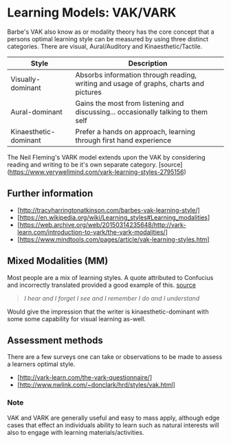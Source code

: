 # Learning Models: VAK/VARK
Barbe's VAK also know as or modality theory has the core concept that a persons optimal learning style can be measured by using three distinct categories. There are visual, Aural/Auditory and Kinaesthetic/Tactile.

| Style | Description |
| --- | --- |
| Visually-dominant | Absorbs information through reading, writing and usage of graphs, charts and pictures |
| Aural-dominant | Gains the most from listening and discussing... occasionally talking to them self |
| Kinaesthetic-dominant | Prefer a hands on approach, learning through first hand experience |

The Neil Fleming's VARK model extends upon the VAK by considering reading and writing to be it's own separate category. [source] (https://www.verywellmind.com/vark-learning-styles-2795156)

## Further information
+ [http://tracyharringtonatkinson.com/barbes-vak-learning-style/]
+ [https://en.wikipedia.org/wiki/Learning_styles#Learning_modalities]
+ [https://web.archive.org/web/20150314235648/http://vark-learn.com/introduction-to-vark/the-vark-modalities/]
+ [https://www.mindtools.com/pages/article/vak-learning-styles.htm]

## Mixed Modalities (MM)
Most people are a mix of learning styles. A quote attributed to Confucius and incorrectly translated provided a good example of this. [source](https://english.stackexchange.com/questions/226886/origin-of-i-hear-and-i-forget-i-see-and-i-remember-i-do-and-i-understand)

> *I hear and I forget*
> *I see and I remember*
> *I do and I understand*

Would give the impression that the writer is kinaesthetic-dominant with some some capability for visual learning as-well.

## Assessment methods
There are a few surveys one can take or observations to be made to assess a learners optimal style.
+ [http://vark-learn.com/the-vark-questionnaire/]
+ [http://www.nwlink.com/~donclark/hrd/styles/vak.html]

### Note
VAK and VARK are generally useful and easy to mass apply, although edge cases that effect an individuals ability to learn such as natural interests will also to engage with learning materials/activities.
